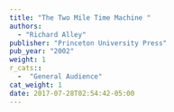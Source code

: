 ```yaml
---
title: "The Two Mile Time Machine "
authors:
  - "Richard Alley"
publisher: "Princeton University Press"
pub_year: "2002"
weight: 1
r_cats::
  -  "General Audience"
cat_weight: 1
date: 2017-07-28T02:54:42-05:00
---
```

